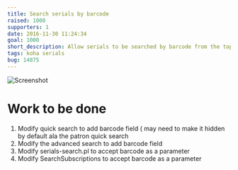 ```yaml
---
title: Search serials by barcode
raised: 1000
supporters: 1
date: 2016-11-30 11:24:34
goal: 1000
short_description: Allow serials to be searched by barcode from the top search bar and the advanced searched
tags: koha serials
bug: 14875
---
```


![Screenshot](image.png)

# Work to be done
1. Modify quick search to add barcode field ( may need to make it hidden by default ala the patron quick search
2. Modify the advanced search to add barcode field
3. Modify serials-search.pl to accept barcode as a parameter
4. Modify SearchSubscriptions to accept barcode as a parameter
